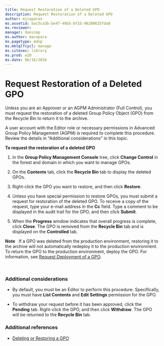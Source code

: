```yaml
---
title: Request Restoration of a Deleted GPO
description: Request Restoration of a Deleted GPO
author: mjcaparas
ms.assetid: bac5ca3b-be47-49b5-bf1b-96280625fda8
ms.reviewer: 
manager: dansimp
ms.author: macapara
ms.pagetype: mdop
ms.mktglfcycl: manage
ms.sitesec: library
ms.prod: w10
ms.date: 06/16/2016
---
```



# Request Restoration of a Deleted GPO


Unless you are an Approver or an AGPM Administrator (Full Control), you must request the restoration of a deleted Group Policy Object (GPO) from the Recycle Bin to return it to the archive.

A user account with the Editor role or necessary permissions in Advanced Group Policy Management (AGPM) is required to complete this procedure. Review the details in "Additional considerations" in this topic.

**To request the restoration of a deleted GPO**

1.  In the **Group Policy Management Console** tree, click **Change Control** in the forest and domain in which you want to manage GPOs.

2.  On the **Contents** tab, click the **Recycle Bin** tab to display the deleted GPOs.

3.  Right-click the GPO you want to restore, and then click **Restore**.

4.  Unless you have special permission to restore GPOs, you must submit a request for restoration of the deleted GPO. To receive a copy of the request, type your e-mail address in the **Cc** field. Type a comment to be displayed in the audit trail for the GPO, and then click **Submit**.

5.  When the **Progress** window indicates that overall progress is complete, click **Close**. The GPO is removed from the **Recycle Bin** tab and is displayed on the **Controlled** tab.

**Note**  
If a GPO was deleted from the production environment, restoring it to the archive will not automatically redeploy it to the production environment. To return the GPO to the production environment, deploy the GPO. For information, see [Request Deployment of a GPO](request-deployment-of-a-gpo-agpm40.md).

 

### Additional considerations

-   By default, you must be an Editor to perform this procedure. Specifically, you must have **List Contents** and **Edit Settings** permission for the GPO.

-   To withdraw your request before it has been approved, click the **Pending** tab. Right-click the GPO, and then click **Withdraw**. The GPO will be returned to the **Recycle Bin** tab.

### Additional references

-   [Deleting or Restoring a GPO](deleting-or-restoring-a-gpo-agpm40.md)

 

 





